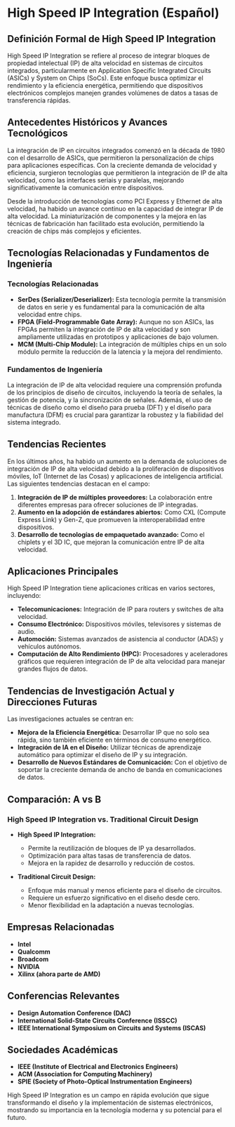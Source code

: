 # High Speed IP Integration (Español)

## Definición Formal de High Speed IP Integration

High Speed IP Integration se refiere al proceso de integrar bloques de propiedad intelectual (IP) de alta velocidad en sistemas de circuitos integrados, particularmente en Application Specific Integrated Circuits (ASICs) y System on Chips (SoCs). Este enfoque busca optimizar el rendimiento y la eficiencia energética, permitiendo que dispositivos electrónicos complejos manejen grandes volúmenes de datos a tasas de transferencia rápidas.

## Antecedentes Históricos y Avances Tecnológicos

La integración de IP en circuitos integrados comenzó en la década de 1980 con el desarrollo de ASICs, que permitieron la personalización de chips para aplicaciones específicas. Con la creciente demanda de velocidad y eficiencia, surgieron tecnologías que permitieron la integración de IP de alta velocidad, como las interfaces seriais y paralelas, mejorando significativamente la comunicación entre dispositivos.

Desde la introducción de tecnologías como PCI Express y Ethernet de alta velocidad, ha habido un avance continuo en la capacidad de integrar IP de alta velocidad. La miniaturización de componentes y la mejora en las técnicas de fabricación han facilitado esta evolución, permitiendo la creación de chips más complejos y eficientes.

## Tecnologías Relacionadas y Fundamentos de Ingeniería

### Tecnologías Relacionadas

- **SerDes (Serializer/Deserializer):** Esta tecnología permite la transmisión de datos en serie y es fundamental para la comunicación de alta velocidad entre chips.
- **FPGA (Field-Programmable Gate Array):** Aunque no son ASICs, las FPGAs permiten la integración de IP de alta velocidad y son ampliamente utilizadas en prototipos y aplicaciones de bajo volumen.
- **MCM (Multi-Chip Module):** La integración de múltiples chips en un solo módulo permite la reducción de la latencia y la mejora del rendimiento.

### Fundamentos de Ingeniería

La integración de IP de alta velocidad requiere una comprensión profunda de los principios de diseño de circuitos, incluyendo la teoría de señales, la gestión de potencia, y la sincronización de señales. Además, el uso de técnicas de diseño como el diseño para prueba (DFT) y el diseño para manufactura (DFM) es crucial para garantizar la robustez y la fiabilidad del sistema integrado.

## Tendencias Recientes

En los últimos años, ha habido un aumento en la demanda de soluciones de integración de IP de alta velocidad debido a la proliferación de dispositivos móviles, IoT (Internet de las Cosas) y aplicaciones de inteligencia artificial. Las siguientes tendencias destacan en el campo:

1. **Integración de IP de múltiples proveedores:** La colaboración entre diferentes empresas para ofrecer soluciones de IP integradas.
2. **Aumento en la adopción de estándares abiertos:** Como CXL (Compute Express Link) y Gen-Z, que promueven la interoperabilidad entre dispositivos.
3. **Desarrollo de tecnologías de empaquetado avanzado:** Como el chiplets y el 3D IC, que mejoran la comunicación entre IP de alta velocidad.

## Aplicaciones Principales

High Speed IP Integration tiene aplicaciones críticas en varios sectores, incluyendo:

- **Telecomunicaciones:** Integración de IP para routers y switches de alta velocidad.
- **Consumo Electrónico:** Dispositivos móviles, televisores y sistemas de audio.
- **Automoción:** Sistemas avanzados de asistencia al conductor (ADAS) y vehículos autónomos.
- **Computación de Alto Rendimiento (HPC):** Procesadores y aceleradores gráficos que requieren integración de IP de alta velocidad para manejar grandes flujos de datos.

## Tendencias de Investigación Actual y Direcciones Futuras

Las investigaciones actuales se centran en:

- **Mejora de la Eficiencia Energética:** Desarrollar IP que no solo sea rápida, sino también eficiente en términos de consumo energético.
- **Integración de IA en el Diseño:** Utilizar técnicas de aprendizaje automático para optimizar el diseño de IP y su integración.
- **Desarrollo de Nuevos Estándares de Comunicación:** Con el objetivo de soportar la creciente demanda de ancho de banda en comunicaciones de datos.

## Comparación: A vs B

### High Speed IP Integration vs. Traditional Circuit Design

- **High Speed IP Integration:**
  - Permite la reutilización de bloques de IP ya desarrollados.
  - Optimización para altas tasas de transferencia de datos.
  - Mejora en la rapidez de desarrollo y reducción de costos.

- **Traditional Circuit Design:**
  - Enfoque más manual y menos eficiente para el diseño de circuitos.
  - Requiere un esfuerzo significativo en el diseño desde cero.
  - Menor flexibilidad en la adaptación a nuevas tecnologías.

## Empresas Relacionadas

- **Intel**
- **Qualcomm**
- **Broadcom**
- **NVIDIA**
- **Xilinx (ahora parte de AMD)**

## Conferencias Relevantes

- **Design Automation Conference (DAC)**
- **International Solid-State Circuits Conference (ISSCC)**
- **IEEE International Symposium on Circuits and Systems (ISCAS)**

## Sociedades Académicas

- **IEEE (Institute of Electrical and Electronics Engineers)**
- **ACM (Association for Computing Machinery)**
- **SPIE (Society of Photo-Optical Instrumentation Engineers)**

High Speed IP Integration es un campo en rápida evolución que sigue transformando el diseño y la implementación de sistemas electrónicos, mostrando su importancia en la tecnología moderna y su potencial para el futuro.